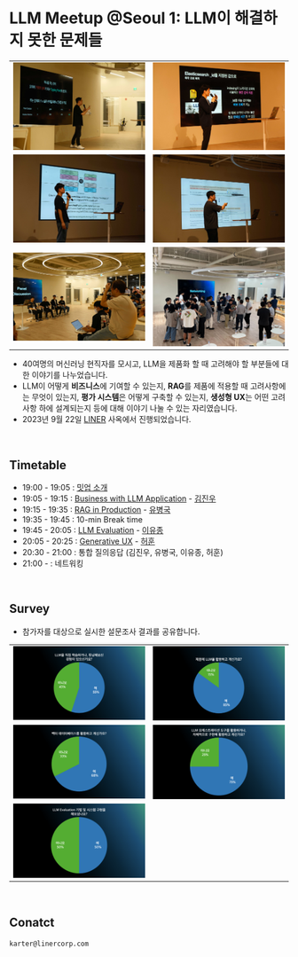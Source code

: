 # LLM Meetup @Seoul 1: LLM이 해결하지 못한 문제들

|                            |                            |
| -------------------------- | -------------------------- |
| ![](/Seoul/1/assets/1.jpg) | ![](/Seoul/1/assets/2.jpg) |
| ![](/Seoul/1/assets/3.jpg) | ![](/Seoul/1/assets/4.jpg) |
| ![](/Seoul/1/assets/5.jpg) | ![](/Seoul/1/assets/6.jpg) |

- 40여명의 머신러닝 현직자를 모시고, LLM을 제품화 할 때 고려해야 할 부분들에 대한 이야기를 나누었습니다.
- LLM이 어떻게 **비즈니스**에 기여할 수 있는지, **RAG**를 제품에 적용할 때 고려사항에는 무엇이 있는지, **평가 시스템**은 어떻게 구축할 수 있는지, **생성형 UX**는 어떤 고려사항 하에 설계되는지 등에 대해 이야기 나눌 수 있는 자리였습니다.
- 2023년 9월 22일 [LINER](https://getliner.com/en) 사옥에서 진행되었습니다.

<br>

## Timetable

- 19:00 - 19:05 : [밋업 소개](/Seoul/1/0-llm-meetup.pdf)
- 19:05 - 19:15 : [Business with LLM Application](/Seoul/1/1-why-llm-will-change-the-business.pdf) - [김진우](https://www.linkedin.com/in/jinukim/)
- 19:15 - 19:35 : [RAG in Production](/Seoul/1/2-rag-in-production.pdf) - [유병국](https://www.linkedin.com/in/byungguk-yoo/)
- 19:35 - 19:45 : 10-min Break time
- 19:45 - 20:05 : [LLM Evaluation](/Seoul/1/3-llm-in-production-evaluation.pdf) - [이유종](https://www.linkedin.com/in/yujong1ee/)
- 20:05 - 20:25 : [Generative UX](https://speakerdeck.com/huffon/generative-ux-in-llm-application) - [허훈](https://www.linkedin.com/in/huffonism/)
- 20:30 - 21:00 : 통합 질의응답 (김진우, 유병국, 이유종, 허훈)
- 21:00 - : 네트워킹

<br>

## Survey

- 참가자를 대상으로 실시한 설문조사 결과를 공유합니다.

|                                   |                                   |
| --------------------------------- | --------------------------------- |
| ![](/Seoul/1/assets/survey-1.png) | ![](/Seoul/1/assets/survey-2.png) |
| ![](/Seoul/1/assets/survey-3.png) | ![](/Seoul/1/assets/survey-4.png) |
| ![](/Seoul/1/assets/survey-5.png) |                                   |

<br>

## Conatct

```
karter@linercorp.com
```
